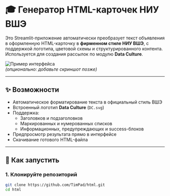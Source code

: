 # 🎓 Генератор HTML-карточек НИУ ВШЭ

Это Streamlit-приложение автоматически преобразует текст объявления в оформленную HTML-карточку в **фирменном стиле НИУ ВШЭ**, с поддержкой логотипа, цветовой схемы и структурированного контента.  
Используется для создания рассылок по модулю **Data Culture**.

![Пример интерфейса](https://github.com/TimPad/html/raw/main/screenshot.png)  
*(опционально: добавьте скриншот позже)*

---

## ✨ Возможности

- Автоматическое форматирование текста в официальный стиль ВШЭ
- Встроенный логотип **Data Culture** (`DC.svg`)
- Поддержка:
  - Заголовков и подзаголовков
  - Маркированных и нумерованных списков
  - Информационных, предупреждающих и success-блоков
- Предпросмотр результата прямо в интерфейсе
- Скачивание готового HTML-файла

---

## 🚀 Как запустить

### 1. Клонируйте репозиторий
```bash
git clone https://github.com/TimPad/html.git
cd html

